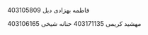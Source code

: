 فاطمه بهزادی دیل 403105809

مهشید کریمی 403171135
                                                                                                                                              حنانه شیخی 403106165
